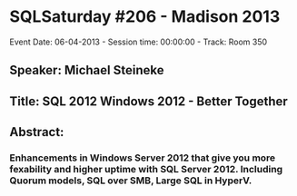 # SQLSaturday #206 - Madison 2013
Event Date: 06-04-2013 - Session time: 00:00:00 - Track: Room 350
## Speaker: Michael Steineke
## Title: SQL 2012  Windows 2012 - Better Together
## Abstract:
### Enhancements in Windows Server 2012 that give you more fexability and higher uptime with SQL Server 2012.  Including Quorum models, SQL over SMB, Large SQL in HyperV.
